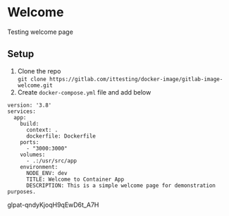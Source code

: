 # Welcome

Testing welcome page

## Setup

1. Clone the repo<br />
   `git clone https://gitlab.com/ittesting/docker-image/gitlab-image-welcome.git`
2. Create `docker-compose.yml` file and add below

```
version: '3.8'
services:
  app:
    build:
      context: .
      dockerfile: Dockerfile
    ports:
      - "3000:3000"
    volumes:
      - .:/usr/src/app
    environment:
      NODE_ENV: dev
      TITLE: Welcome to Container App
      DESCRIPTION: This is a simple welcome page for demonstration purposes.

```

glpat-qndyKjoqH9qEwD6t_A7H
